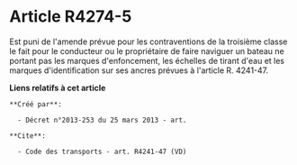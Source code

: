 # Article R4274-5

Est puni de l'amende prévue pour les contraventions de la troisième classe le fait pour le conducteur ou le propriétaire de
faire naviguer un bateau ne portant pas les marques d'enfoncement, les échelles de tirant d'eau et les marques
d'identification sur ses ancres prévues à l'article R. 4241-47.

**Liens relatifs à cet article**

	**Créé par**:

	  - Décret n°2013-253 du 25 mars 2013 - art.

	**Cite**:

	  - Code des transports - art. R4241-47 (VD)

